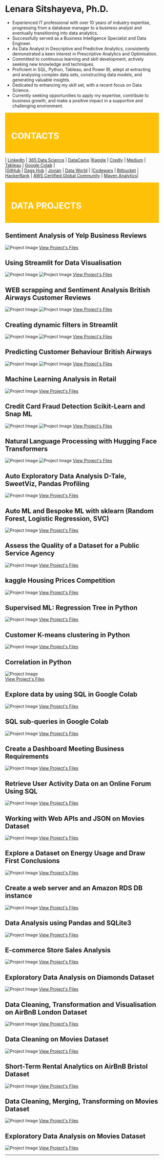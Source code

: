 # Lenara Sitshayeva, Ph.D.
- Experienced IT professional with over 10 years of industry expertise, progressing from a database manager to a business analyst and eventually transitioning into data analytics. 
- Successfully served as a Business Intelligence Specialist and Data Engineer. 
- As Data Analyst in Descriptive and Predictive Analytics, consistently demonstrated a keen interest in Prescriptive Analytics and Optimisation. 
- Committed to continuous learning and skill development, actively seeking new knowledge and techniques. 
- Proficient in SQL, Python, Tableau, and Power BI, adept at extracting and analysing complex data sets, constructing data models, and generating valuable insights. 
- Dedicated to enhancing my skill set, with a recent focus on Data Science. 
- Currently seeking opportunities to apply my expertise, contribute to business growth, and make a positive impact in a supportive and challenging environment.

<div style="background-color: #FFC107; padding: 20px;">
  <h1 style="color: #FFF;">CONTACTS</h1>
</div>


| [LinkedIn](https://www.linkedin.com/in/lenara-sitshayeva/) | [365 Data Science](learn.365financialanalyst.com/profile/lenara-sitshayeva-phd/) | [DataCamp](https://www.datacamp.com/profile/LenaraSitshayeva) |[Kaggle](https://www.kaggle.com/lenarasitshayeva) | [Credly](https://www.credly.com/users/lenara-sitshayeva) | [Medium](https://medium.com/@sitshayeva) | 
[Tableau](https://public.tableau.com/app/profile/lenara.sitshayeva) | [Google Colab](https://drive.google.com/drive/folders/1hDZrSDr9H5a28IoPMrSnel6Gb2EZWeSX?usp=share_link) | 
<br>
|[GitHub](https://github.com/sitshayeva) | [Dags Hub](https://dagshub.com/sitshayeva) | [Jovian](https://jovian.com/sitshayeva) | [Data World](https://data.world/lenara) | 
|[Codewars](https://www.codewars.com/users/sitshayeva) | [Bitbucket](https://bitbucket.org/lenara_sitshayeva) | [HackerRank](https://www.hackerrank.com/sitshayeva) | [AWS Certified Global Community](https://aws-certification.influitive.com/profiles/16874b24-62d0-4fbf-a9c8-c436a252cae0) | [Maven Analytics](https://mavenanalytics.io/profile/Lenara-Sitshayeva-Ph.D./96089275)|

<div style="background-color: #FFC107; padding: 20px;">
  <h1 style="color: #FFF;"> DATA PROJECTS </h1>
</div>

## Sentiment Analysis of Yelp Business Reviews
![Project Image](images/15.png)
[View Project's Files](https://github.com/sitshayeva/lenara.github.io/tree/main/projects/15)

## Using Streamlit for Data Visualisation
![Project Image](images/18_1.png)
![Project Image](images/18_2.png)
[View Project's Files](https://github.com/sitshayeva/lenara.github.io/tree/main/projects/18)

## WEB scrapping and Sentiment Analysis British Airways Customer Reviews
![Project Image](images/24_1.png)
![Project Image](images/24_2.png)
[View Project's Files](https://github.com/sitshayeva/lenara.github.io/tree/main/projects/24)

## Creating dynamic filters in Streamlit
![Project Image](images/19_1.png)
![Project Image](images/19_2.png)
[View Project's Files](https://github.com/sitshayeva/lenara.github.io/tree/main/projects/19)

## Predicting Customer Behaviour British Airways
![Project Image](images/25_1.png)
![Project Image](images/25_2.png)
[View Project's Files](https://github.com/sitshayeva/lenara.github.io/tree/main/projects/25)

## Machine Learning Analysis in Retail
![Project Image](images/21.png)
[View Project's Files](https://github.com/sitshayeva/lenara.github.io/tree/main/projects/21)

## Credit Card Fraud Detection Scikit-Learn and Snap ML
![Project Image](images/22_1.png)
![Project Image](images/22_2.png)
[View Project's Files](https://github.com/sitshayeva/lenara.github.io/tree/main/projects/22)

## Natural Language Processing with Hugging Face Transformers
![Project Image](images/23_1.png)
![Project Image](images/23_2.png)
[View Project's Files](https://github.com/sitshayeva/lenara.github.io/tree/main/projects/23)

## Auto Exploratory Data Analysis D-Tale, SweetViz, Pandas Profiling
![Project Image](images/26.png)
[View Project's Files](https://github.com/sitshayeva/lenara.github.io/tree/main/projects/26)

## Auto ML and Bespoke ML with sklearn (Random Forest, Logistic Regression, SVC)
![Project Image](images/27.png)
[View Project's Files](https://github.com/sitshayeva/lenara.github.io/tree/main/projects/27)

## Assess the Quality of a Dataset for a Public Service Agency
![Project Image](images/4.png)
[View Project's Files](https://github.com/sitshayeva/lenara.github.io/tree/main/projects/4)

## kaggle Housing Prices Competition
![Project Image](images/28.png)
[View Project's Files](https://github.com/sitshayeva/lenara.github.io/tree/main/projects/28)

## Supervised ML: Regression Tree in Python
![Project Image](images/29.png)
[View Project's Files](https://github.com/sitshayeva/lenara.github.io/tree/main/projects/29)

## Customer K-means clustering in Python
![Project Image](images/30.png)
[View Project's Files](https://github.com/sitshayeva/lenara.github.io/tree/main/projects/30)

## Correlation in Python
![Project Image](images/20.png)<br>
[View Project's Files](https://github.com/sitshayeva/lenara.github.io/tree/main/projects/20)

## Explore data by using SQL in Google Colab
![Project Image](images/17.png)
[View Project's Files](https://github.com/sitshayeva/lenara.github.io/tree/main/projects/17)

## SQL sub-queries in Google Colab 
![Project Image](images/16.png)
[View Project's Files](https://github.com/sitshayeva/lenara.github.io/tree/main/projects/16)

## Create a Dashboard Meeting Business Requirements
![Project Image](images/6.png)
[View Project's Files](https://github.com/sitshayeva/lenara.github.io/tree/main/projects/6)

## Retrieve User Activity Data on an Online Forum Using SQL
![Project Image](images/7.png)
[View Project's Files](https://github.com/sitshayeva/lenara.github.io/tree/main/projects/7)

## Working with Web APIs and JSON on Movies Dataset
![Project Image](images/2.png)
[View Project's Files](https://github.com/sitshayeva/lenara.github.io/tree/main/projects/2)

## Explore a Dataset on Energy Usage and Draw First Conclusions
![Project Image](images/5.png)
[View Project's Files](https://github.com/sitshayeva/lenara.github.io/tree/main/projects/5)

## Create a web server and an Amazon RDS DB instance
![Project Image](images/3.png)
[View Project's Files](https://github.com/sitshayeva/lenara.github.io/tree/main/projects/3)

## Data Analysis using Pandas and SQLite3
![Project Image](images/14.png)
[View Project's Files](https://github.com/sitshayeva/lenara.github.io/tree/main/projects/14)

## E-commerce Store Sales Analysis
![Project Image](images/8.png)
[View Project's Files](https://github.com/sitshayeva/lenara.github.io/tree/main/projects/8)

## Exploratory Data Analysis on Diamonds Dataset
![Project Image](images/9.png)
[View Project's Files](https://github.com/sitshayeva/lenara.github.io/tree/main/projects/9)

## Data Cleaning, Transformation and Visualisation on AirBnB London Dataset
![Project Image](images/12.png)
[View Project's Files](https://github.com/sitshayeva/lenara.github.io/tree/main/projects/12)

## Data Cleaning on Movies Dataset
![Project Image](images/10.png)
[View Project's Files](https://github.com/sitshayeva/lenara.github.io/tree/main/projects/10)

## Short-Term Rental Analytics on AirBnB Bristol Dataset
![Project Image](images/11.png)
[View Project's Files](https://github.com/sitshayeva/lenara.github.io/tree/main/projects/11)

## Data Cleaning, Merging, Transforming on Movies Dataset
![Project Image](images/13.png)
[View Project's Files](https://github.com/sitshayeva/lenara.github.io/tree/main/projects/13)

## Exploratory Data Analysis on Movies Dataset
![Project Image](images/1.png)
[View Project's Files](https://github.com/sitshayeva/lenara.github.io/tree/main/projects/1)












--------------------------------------------------------------------------------------------------------------




  
  

